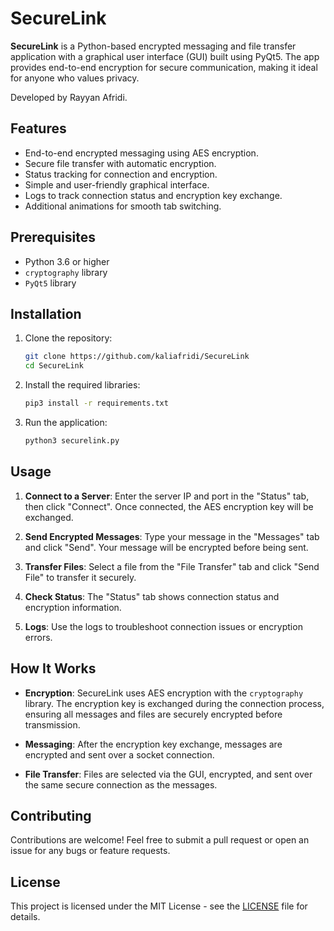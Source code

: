 # SecureLink

**SecureLink** is a Python-based encrypted messaging and file transfer application with a graphical user interface (GUI) built using PyQt5. The app provides end-to-end encryption for secure communication, making it ideal for anyone who values privacy.

Developed by Rayyan Afridi.

## Features

- End-to-end encrypted messaging using AES encryption.
- Secure file transfer with automatic encryption.
- Status tracking for connection and encryption.
- Simple and user-friendly graphical interface.
- Logs to track connection status and encryption key exchange.
- Additional animations for smooth tab switching.

## Prerequisites

- Python 3.6 or higher
- `cryptography` library
- `PyQt5` library

## Installation

1. Clone the repository:

    ```bash
    git clone https://github.com/kaliafridi/SecureLink
    cd SecureLink
    ```

2. Install the required libraries:

    ```bash
    pip3 install -r requirements.txt
    ```

3. Run the application:

    ```bash
    python3 securelink.py
    ```

## Usage

1. **Connect to a Server**: Enter the server IP and port in the "Status" tab, then click "Connect". Once connected, the AES encryption key will be exchanged.
   
2. **Send Encrypted Messages**: Type your message in the "Messages" tab and click "Send". Your message will be encrypted before being sent.
   
3. **Transfer Files**: Select a file from the "File Transfer" tab and click "Send File" to transfer it securely.

4. **Check Status**: The "Status" tab shows connection status and encryption information.

5. **Logs**: Use the logs to troubleshoot connection issues or encryption errors.

## How It Works

- **Encryption**: SecureLink uses AES encryption with the `cryptography` library. The encryption key is exchanged during the connection process, ensuring all messages and files are securely encrypted before transmission.
  
- **Messaging**: After the encryption key exchange, messages are encrypted and sent over a socket connection.
  
- **File Transfer**: Files are selected via the GUI, encrypted, and sent over the same secure connection as the messages.

## Contributing

Contributions are welcome! Feel free to submit a pull request or open an issue for any bugs or feature requests.

## License

This project is licensed under the MIT License - see the [LICENSE](./LICENSE) file for details.
